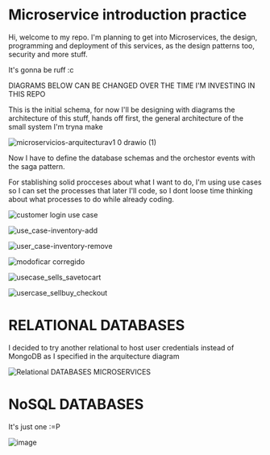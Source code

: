 # Microservice introduction practice

Hi, welcome to my repo. I'm planning to get into Microservices, the design, programming
and deployment of this services, as the design patterns too, security and more stuff.

It's gonna be ruff :c

DIAGRAMS BELOW CAN BE CHANGED OVER THE TIME I'M INVESTING IN THIS REPO

This is the initial schema, for now I'll be designing with diagrams the architecture of this stuff,
hands off first, the general architecture of the small system I'm tryna make

![microservicios-arquitecturav1 0 drawio (1)](https://user-images.githubusercontent.com/78714792/197021480-b172184b-ebb9-43da-804f-687b4e1c344d.png)


Now I have to define the database schemas and the orchestor events with the saga pattern.

For stablishing solid procceses about what I want to do, I'm using use cases so I can set the 
processes that later I'll code, so I dont loose time thinking about what processes to do while
already coding.


![customer login use case](https://user-images.githubusercontent.com/78714792/197019044-89c58244-be59-4e96-a17f-cb270f9246d6.png)

![use_case-inventory-add](https://user-images.githubusercontent.com/78714792/197045239-c03956d2-edb1-4fef-8ec0-f7d6c504e6fd.png)

![user_case-inventory-remove](https://user-images.githubusercontent.com/78714792/197045252-dcde84de-5440-4b6f-9676-2962e2bf67d7.png)

![modoficar corregido](https://user-images.githubusercontent.com/78714792/197047771-19ebeffa-39d6-47da-b0a8-9ff760b200e2.png)

![usecase_sells_savetocart](https://user-images.githubusercontent.com/78714792/197240155-7a8fab54-5bd7-4362-b537-3d08e73d2719.png)

![usercase_sellbuy_checkout](https://user-images.githubusercontent.com/78714792/197240174-c30edc5b-2338-4f41-963d-29492bd92a7a.png)



# RELATIONAL DATABASES
I decided to try another relational to host user credentials instead of MongoDB as I specified in the arquitecture diagram

![Relational DATABASES MICROSERVICES](https://user-images.githubusercontent.com/78714792/197045336-151d4e94-3fa4-43b4-ade0-1d9ff0f24ebe.png)

# NoSQL DATABASES
It's just one :=P

![image](https://user-images.githubusercontent.com/78714792/197046922-1cee2872-fef7-4d7b-9f5a-b8fd18c93ff3.png)
